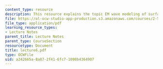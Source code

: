 ```yaml
---
content_type: resource
description: This resource explains the topic EM wave modeling of surfaces.
file: https://ol-ocw-studio-app-production.s3.amazonaws.com/courses/2-58j-radiative-transfer-spring-2006/a242665a8a872f416fc71098b4364907_lecture6.pdf
file_type: application/pdf
learning_resource_types:
- Lecture Notes
parent_title: Lecture Notes
parent_type: CourseSection
resourcetype: Document
title: lecture6.pdf
type: OCWFile
uid: a242665a-8a87-2f41-6fc7-1098b4364907
---
```

